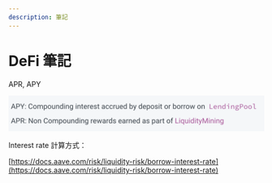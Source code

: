 ```yaml
---
description: 筆記
---
```


# DeFi 筆記

APR, APY

![](<../.gitbook/assets/截圖 2022-02-21 下午3.48.25.png>)

Interest rate 計算方式：

[https://docs.aave.com/risk/liquidity-risk/borrow-interest-rate](https://docs.aave.com/risk/liquidity-risk/borrow-interest-rate)
